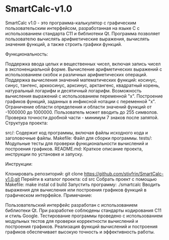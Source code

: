 # SmartCalc-v1.0
SmartCalc v1.0 - это программа-калькулятор с графическим пользовательским интерфейсом, разработанная на языке C с использованием стандарта C11 и библиотеки Qt. Программа позволяет пользователю вычислять арифметические выражения, вычислять значения функций, а также строить графики функций.

Функциональность:

Поддержка ввода целых и вещественных чисел, включая запись чисел в экспоненциальной форме.
Вычисление арифметических выражений с использованием скобок и различных арифметических операций.
Поддержка вычисления значений математических функций: косинус, синус, тангенс, арккосинус, арксинус, арктангенс, квадратный корень, натуральный логарифм и десятичный логарифм.
Возможность вычисления выражений с использованием переменной "x".
Построение графиков функций, заданных в инфиксной нотации с переменной "x".
Ограничение области определения и области значений функций от -1000000 до 1000000.
Пользователь может вводить до 255 символов.
Проверка точности дробной части - минимум 7 знаков после запятой.
Структура проекта:

src/: Содержит код программы, включая файлы исходного кода и заголовочные файлы.
Makefile: Файл для сборки программы.
tests/: Модульные тесты для проверки функциональности вычислений и построения графиков.
README.md: Краткое описание проекта, инструкции по установке и запуску.

Инструкции:

Клонировать репозиторий: git clone https://github.com/stivfrin/SmartCalc-v1.0.git
Перейти в каталог проекта: cd src
Собрать проект с помощью Makefile: make instal cd build
Запустить программу: ./smartcalc
Вводить выражения для вычисления или построения графиков функций в графическом интерфейсе.
Примечание:

Пользовательский интерфейс разработан с использованием библиотеки Qt.
При разработке соблюдены стандарты кодирования C11 и стиль Google.
Тестирование программы проведено с использованием модульных тестов для проверки корректности вычислений и построения графиков.
Реализация функций вычислений и построения графиков обеспечивает высокую точность и эффективность работы.
